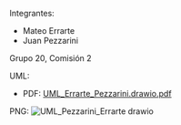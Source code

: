 Integrantes:
  - Mateo Errarte
  - Juan Pezzarini

Grupo 20, Comisión 2

UML:
  - PDF: [UML_Errarte_Pezzarini.drawio.pdf](https://github.com/user-attachments/files/20527769/UML_Errarte_Pezzarini.drawio.pdf)

  PNG: ![UML_Pezzarini_Errarte drawio](https://github.com/user-attachments/assets/8110fd88-3ae4-4226-b38b-e9ae2895e2d7)

